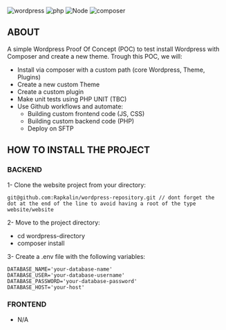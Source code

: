 ![wordpress](https://img.shields.io/badge/wordpress-v6.2-0678BE.svg?style=flat-square)
![php](https://img.shields.io/badge/PHP-v8.2-828cb7.svg?style=flat-square)
![Node](https://img.shields.io/badge/node-v18-644D31.svg?style=flat-square)
![composer](https://img.shields.io/badge/composer-v2-644D31.svg?style=flat-square)
<br>

## ABOUT
A simple Wordpress Proof Of Concept (POC) to test install Wordpress with Composer and create a new theme.
Trough this POC, we will:
- Install via composer with a custom path (core Wordpress, Theme, Plugins)
- Create a new custom Theme
- Create a custom plugin
- Make unit tests using PHP UNIT (TBC)
- Use Github workflows and automate:
  - Building custom frontend code (JS, CSS)
  - Building custom backend code (PHP)
  - Deploy on SFTP

## HOW TO INSTALL THE PROJECT

### BACKEND

1- Clone the website project from your directory:

```git
git@github.com:Rapkalin/wordpress-repository.git // dont forget the dot at the end of the line to avoid having a root of the type website/website
```

2- Move to the project directory:
- cd wordpress-directory
- composer install 

3- Create a .env file with the following variables:
```
DATABASE_NAME='your-database-name'
DATABASE_USER='your-database-username'
DATABASE_PASSWORD='your-database-password'
DATABASE_HOST='your-host'
```

### FRONTEND
- N/A
